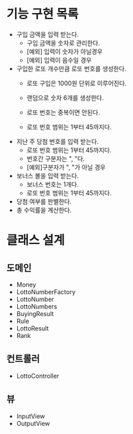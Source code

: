 # 기능 구현 목록
- 구입 금액을 입력 받는다.
    - 구입 금액을 숫자로 관리한다.
    - [예외] 입력이 숫자가 아닐경우
    - [예외] 입력이 음수일 경우
- 구입한 로또 개수만큼 로또 번호를 생성한다.
    - 로또 구입은 1000원 단위로 이루어진다. 
    - 랜덤으로 숫자 6개를 생성한다.
      
    - 로또 번호는 중복이면 안된다.
    - 로또 번호 범위는 1부터 45까지다.
- 지난 주 당첨 번호를 입력 받는다.
    - 로또 번호 범위는 1부터 45까지다.
    - 번호간 구분자는 ", "다.
    - [예외]구분자가 ", "가 아닐 경우
- 보너스 볼을 입력 받는다.
    - 보너스 번호는 1개다.
    - 로또 번호 범위는 1부터 45까지다.
- 당첨 여부를 판별한다.
- 총 수익률을 계산한다.

# 클래스 설계
## 도메인
- Money
- LottoNumberFactory
- LottoNumber 
- LottoNumbers 
- BuyingResult 
- Rule
- LottoResult
- Rank
## 컨트롤러
- LottoController
## 뷰
- InputView
- OutputView